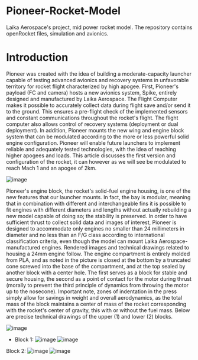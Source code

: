 # Pioneer-Rocket-Model
Laika Aerospace's project, mid power rocket model. The repository contains openRocket files, simulation and avionics.

# Introduction
Pioneer was created with the idea of building a moderate-capacity launcher capable of testing advanced avionics and recovery systems in unfavorable territory for rocket flight characterized by high apogee. First, Pioneer's payload (FC and camera) hosts a new avionics system, Spike, entirely designed and manufactured by Laika Aerospace. The Flight Computer makes it possible to accurately collect data during flight save and/or send it to the ground. This ensures a pre-flight check of the implemented sensors and constant communications throughout the rocket's flight. The flight computer also allows control of recovery systems (deployment or dual deployment). In addition, Pioneer mounts the new wing and engine block system that can be modulated according to the more or less powerful solid engine configuration. Pioneer will enable future launchers to implement reliable and adequately tested technologies, with the idea of reaching higher apogees and loads. This article discusses the first version and configuration of the rocket, it can however as we will see be modulated to reach Mach 1 and an apogee of 2km.

![image](https://github.com/Deca04/Pioneer-Rocket-Model/assets/73656989/deb713de-2298-43a4-b628-20901f1bacd1)

Pioneer's engine block, the rocket's solid-fuel engine housing, is one of the new features that our launcher mounts. In fact, the bay is modular, meaning that in combination with different and interchangeable fins it is possible to fit engines with different diameters and lengths without actually rebuilding a new model capable of doing so; the stability is preserved. In order to have sufficient thrust to collect solid data and images of interest, Pioneer is designed to accommodate only engines no smaller than 24 millimeters in diameter and no less than an F/G class according to international classification criteria, even though the model can mount Laika Aerospace-manufactured engines. Rendered images and technical drawings related to housing a 24mm engine follow.
The engine compartment is entirely molded from PLA, and as noted in the picture is closed at the bottom by a truncated cone screwed into the base of the compartment, and at the top sealed by another block with a center hole. The first serves as a block for stable and secure housing, the second as a point of contact for the motor during thrust (morally to prevent the third principle of dynamics from throwing the motor up to the nosecone). Important note, zones of indentation in the press simply allow for savings in weight and overall aerodynamics, as the total mass of the block maintains a center of mass of the rocket corresponding with the rocket's center of gravity, this with or without the fuel mass. Below are precise technical drawings of the upper (1) and lower (2) blocks. 

![image](https://github.com/Deca04/Pioneer-Rocket-Model/assets/73656989/d7d0c8e0-c3d7-4fa7-8f86-bd4693fbc02c)


* Block 1:
![image](https://github.com/Deca04/Pioneer-Rocket-Model/assets/73656989/483aa75c-348e-45ce-b3a3-05964f712eb8) ![image](https://github.com/Deca04/Pioneer-Rocket-Model/assets/73656989/4f05dad8-b1e9-4879-8899-bb85ef393b92)

Block 2:
![image](https://github.com/Deca04/Pioneer-Rocket-Model/assets/73656989/d56e6fd0-1b00-4d23-8a94-04db0a0a864f)   ![image](https://github.com/Deca04/Pioneer-Rocket-Model/assets/73656989/92d45f85-7b4b-48e4-8237-75f9f223daa7)

   

